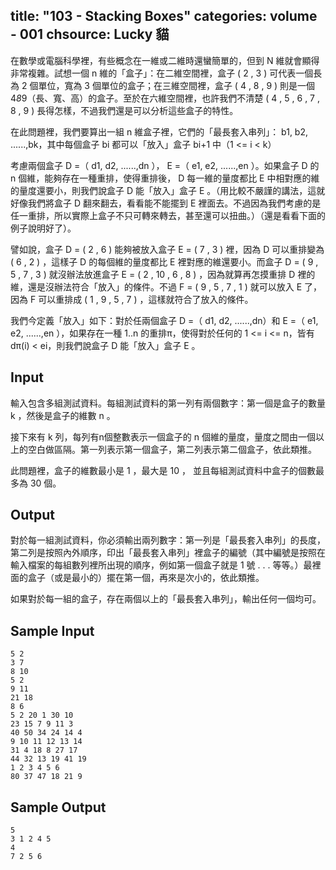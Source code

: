 title: "103 - Stacking Boxes"
categories: volume - 001
chsource: Lucky 貓
---
在數學或電腦科學裡，有些概念在一維或二維時還蠻簡單的，但到 N 維就會顯得非常複雜。試想一個 n 維的「盒子」：在二維空間裡，盒子 ( 2 , 3 ) 可代表一個長為 2 個單位，寬為 3 個單位的盒子；在三維空間裡，盒子 ( 4 , 8 , 9 ) 則是一個 4*8*9（長、寬、高）的盒子。至於在六維空間裡，也許我們不清楚 ( 4 , 5 , 6 , 7 , 8 , 9 ) 長得怎樣，不過我們還是可以分析這些盒子的特性。

在此問題裡，我們要算出一組 n 維盒子裡，它們的「最長套入串列」： b1, b2, ......,bk，其中每個盒子  bi 都可以「放入」盒子  bi+1 中（1 <= i < k）

考慮兩個盒子 D =（ d1, d2, ......,dn ）， E =（ e1, e2, ......,en ）。如果盒子 D 的 n 個維，能夠存在一種重排，使得重排後， D 每一維的量度都比 E 中相對應的維的量度還要小，則我們說盒子 D 能「放入」盒子 E 。（用比較不嚴謹的講法，這就好像我們將盒子 D 翻來翻去，看看能不能擺到 E 裡面去。不過因為我們考慮的是任一重排，所以實際上盒子不只可轉來轉去，甚至還可以扭曲。）（還是看看下面的例子說明好了）。

譬如說，盒子 D = ( 2 , 6 ) 能夠被放入盒子 E = ( 7 , 3 ) 裡，因為 D 可以重排變為 ( 6 , 2 ) ，這樣子 D 的每個維的量度都比 E 裡對應的維還要小。而盒子 D = ( 9 , 5 , 7 , 3 ) 就沒辦法放進盒子 E = ( 2 , 10 , 6 , 8 ) ，因為就算再怎摸重排 D 裡的維，還是沒辦法符合「放入」的條件。不過 F = ( 9 , 5 , 7 , 1 ) 就可以放入 E 了，因為 F 可以重排成 ( 1 , 9 , 5 , 7 ) ，這樣就符合了放入的條件。

我們今定義「放入」如下：對於任兩個盒子 D =（ d1, d2, ......,dn）和 E =（ e1, e2, ......,en ），如果存在一種 1..n 的重排π，使得對於任何的 1 <= i <= n，皆有 dπ(i) < ei，則我們說盒子 D 能「放入」盒子 E 。

## Input ##

輸入包含多組測試資料。每組測試資料的第一列有兩個數字：第一個是盒子的數量 k ，然後是盒子的維數 n 。

接下來有 k 列，每列有n個整數表示一個盒子的 n 個維的量度，量度之間由一個以上的空白做區隔。第一列表示第一個盒子，第二列表示第二個盒子，依此類推。

此問題裡，盒子的維數最小是 1 ，最大是 10 ， 並且每組測試資料中盒子的個數最多為 30 個。

## Output ##

對於每一組測試資料，你必須輸出兩列數字：第一列是「最長套入串列」的長度，第二列是按照內外順序，印出「最長套入串列」裡盒子的編號（其中編號是按照在輸入檔案的每組數列裡所出現的順序，例如第一個盒子就是 1 號 . . . 等等。）最裡面的盒子（或是最小的）擺在第一個，再來是次小的，依此類推。

如果對於每一組的盒子，存在兩個以上的「最長套入串列」，輸出任何一個均可。

## Sample Input ##

	5 2
	3 7
	8 10
	5 2
	9 11
	21 18
	8 6
	5 2 20 1 30 10
	23 15 7 9 11 3
	40 50 34 24 14 4
	9 10 11 12 13 14
	31 4 18 8 27 17
	44 32 13 19 41 19
	1 2 3 4 5 6
	80 37 47 18 21 9

## Sample Output ##

	5
	3 1 2 4 5
	4
	7 2 5 6